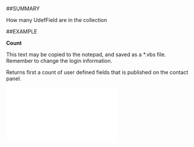 

##SUMMARY

How many UdefField are in the collection


##EXAMPLE

**Count**

This text may be copied to the notepad, and saved as a *.vbs file. Remember to change the login information. 



Returns first a count of user defined fields that is published on the contact panel.

![](../../Examples/vbs/SOUdefFields.Count.vbs.txt)





